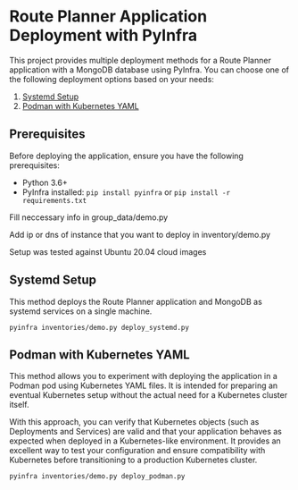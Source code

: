 # Route Planner Application Deployment with PyInfra

This project provides multiple deployment methods for a Route Planner application with a MongoDB database using PyInfra. You can choose one of the following deployment options based on your needs:

1. [Systemd Setup](#systemd-setup)
2. [Podman with Kubernetes YAML](#podman-with-kubernetes-yaml)

## Prerequisites

Before deploying the application, ensure you have the following prerequisites:

- Python 3.6+
- PyInfra installed: `pip install pyinfra` or `pip install -r requirements.txt`

Fill neccessary info in group_data/demo.py

Add ip or dns of instance that you want to deploy in inventory/demo.py

Setup was tested against Ubuntu 20.04 cloud images

## Systemd Setup

This method deploys the Route Planner application and MongoDB as systemd services on a single machine.

```shell
pyinfra inventories/demo.py deploy_systemd.py
```


## Podman with Kubernetes YAML

This method allows you to experiment with deploying the application in a Podman pod using Kubernetes YAML files. It is intended for preparing an eventual Kubernetes setup without the actual need for a Kubernetes cluster itself.

With this approach, you can verify that Kubernetes objects (such as Deployments and Services) are valid and that your application behaves as expected when deployed in a Kubernetes-like environment. It provides an excellent way to test your configuration and ensure compatibility with Kubernetes before transitioning to a production Kubernetes cluster.

```shell
pyinfra inventories/demo.py deploy_podman.py
```



